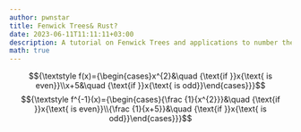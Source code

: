 ```yaml
---
author: pwnstar
title: Fenwick Trees& Rust?
date: 2023-06-11T11:11:11+03:00
description: A tutorial on Fenwick Trees and applications to number theory
math: true
---
```


$${\textstyle f(x)={\begin{cases}x^{2}&\quad {\text{if }}x{\text{ is even}}\\x+5&\quad {\text{if }}x{\text{ is odd}}\end{cases}}}$$
$${\textstyle f^{-1}(x)={\begin{cases}{\frac {1}{x^{2}}}&\quad {\text{if }}x{\text{ is even}}\\{\frac {1}{x+5}}&\quad {\text{if }}x{\text{ is odd}}\end{cases}}}$$